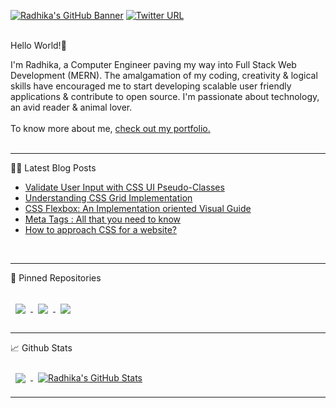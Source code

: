 [![Radhika's GitHub Banner](./assets/Github_banner_RJ.png)](https://github.com/RadhikaRJ)
[![Twitter URL](https://img.shields.io/twitter/url?label=Twiiter&style=social&url=https%3A%2F%2Ftwitter.com%2FRadhika8102)](https://twitter.com/Radhika8102)

<br>
Hello World!👋<br>
<p>I'm Radhika, a Computer Engineer paving my way into Full Stack Web Development (MERN). The amalgamation of my coding, creativity & logical skills have encouraged me to start developing scalable user friendly applications & contribute to open source. I'm passionate about technology, an avid reader & animal lover.
<br><br>
To know more about me, <a href="https://radhika-portfolio.netlify.app/">check out my portfolio.</a> 
<br>
<br>
<hr>

📝📩 Latest Blog Posts

<!-- BLOG-POST-LIST:START -->
- [Validate User Input with CSS UI Pseudo-Classes](https://radhika-joshi.hashnode.dev/validate-user-input-with-css-ui-pseudo-classes)
- [Understanding CSS Grid Implementation](https://radhika-joshi.hashnode.dev/understanding-css-grid-implementation)
- [CSS Flexbox: An Implementation oriented Visual Guide](https://radhika-joshi.hashnode.dev/css-flexbox-an-implementation-oriented-visual-guide)
- [Meta Tags : All that you need to know](https://dev.to/radhikarj/meta-tags-all-that-you-need-to-know-5800)
- [How to approach CSS for a website?](https://radhika-joshi.hashnode.dev/how-to-approach-css-for-a-website)
<!-- BLOG-POST-LIST:END -->

<br>
<hr>
📌 Pinned Repositories <br><br>

<a href="https://github.com/RadhikaRJ/Timer_application">
  <img align="center" style="margin:1rem 0.5rem" src="https://github-readme-stats.vercel.app/api/pin/?username=RadhikaRJ&repo=Timer_application&title_color=ffffff&text_color=c9cacc&icon_color=4AB197&bg_color=1A2B34" />
</a>



<a href="https://github.com/RadhikaRJ/devchallengesio_404_not_found">
  <img align="center" style="margin:0.5rem" src="https://github-readme-stats.vercel.app/api/pin/?username=RadhikaRJ&repo=devchallengesio_404_not_found&title_color=ffffff&text_color=c9cacc&icon_color=4AB197&bg_color=1A2B34" />
</a>



<a href="https://github.com/RadhikaRJ/Neogcamp_emojiReactJS_App">
  <img align="center" style="margin:0.5rem" src="https://github-readme-stats.vercel.app/api/pin/?username=RadhikaRJ&repo=Neogcamp_emojiReactJS_App&title_color=ffffff&text_color=c9cacc&icon_color=4AB197&bg_color=1A2B34" />
</a>

<hr>
📈 Github Stats
<br><br>
<a href="https://github.com/RadhikaRJ">
  <img align="center" style="margin:0.5rem" src="https://github-readme-stats.vercel.app/api/top-langs/?username=RadhikaRJ&title_color=ffffff&text_color=c9cacc&icon_color=4AB197&bg_color=1A2B34" />
</a>

<a href="https://github.com/RadhikaRJ">
  <img align="center" style="margin:0.5rem" src="https://github-readme-stats.vercel.app/api?username=RadhikaRJ&show_icons=true&line_height=27&count_private=true&title_color=ffffff&text_color=c9cacc&icon_color=4AB097&bg_color=1A2B34" alt="Radhika's GitHub Stats" />
</a>

<hr>
